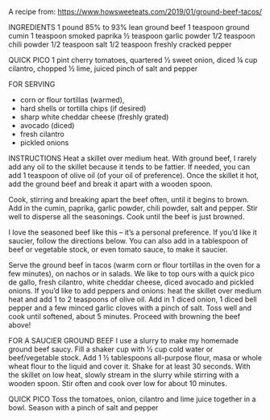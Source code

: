 A recipe from: https://www.howsweeteats.com/2019/01/ground-beef-tacos/

INGREDIENTS
1 pound 85% to 93% lean ground beef
1 teaspoon ground cumin
1 teaspoon smoked paprika
½ teaspoon garlic powder
1/2 teaspoon chili powder
1/2 teaspoon salt
1/2 teaspoon freshly cracked pepper

QUICK PICO
1 pint cherry tomatoes, quartered
½ sweet onion, diced
¼ cup cilantro, chopped
½ lime, juiced
pinch of salt and pepper

FOR SERVING
- corn or flour tortillas (warmed),
- hard shells or tortilla chips (if desired)
- sharp white cheddar cheese (freshly grated) 
- avocado (diced) 
- fresh cilantro 
- pickled onions

INSTRUCTIONS 
Heat a skillet over medium heat. With ground beef, I rarely add any oil to the skillet because it tends to be fattier. If needed, you can add 1 teaspoon of olive oil (of your oil of preference). Once the skillet it hot, add the ground beef and break it apart with a wooden spoon.

Cook, stirring and breaking apart the beef often, until it begins to brown. Add in the cumin, paprika, garlic powder, chili powder, salt and pepper. Stir well to disperse all the seasonings. Cook until the beef is just browned.

I love the seasoned beef like this – it’s a personal preference. If you’d like it saucier, follow the directions below. You can also add in a tablespoon of beef or vegetable stock, or even tomato sauce, to make it saucier.

Serve the ground beef in tacos (warm corn or flour tortillas in the oven for a few minutes), on nachos or in salads. We like to top ours with a quick pico de gallo, fresh cilantro, white cheddar cheese, diced avocado and pickled onions.
If you’d like to add peppers and onions: heat the skillet over medium heat and add 1 to 2 teaspoons of olive oil. Add in 1 diced onion, 1 diced bell pepper and a few minced garlic cloves with a pinch of salt. Toss well and cook until softened, about 5 minutes. Proceed with browning the beef above!

FOR A SAUCIER GROUND BEEF
I use a slurry to make my homemade ground beef saucy. Fill a shaker cup with ½ cup cold water or beef/vegetable stock. Add 1 ½ tablespoons all-purpose flour, masa or whole wheat flour to the liquid and cover it. Shake for at least 30 seconds. With the skillet on low heat, slowly stream in the slurry while stirring with a wooden spoon. Stir often and cook over low for about 10 minutes.

QUICK PICO
Toss the tomatoes, onion, cilantro and lime juice together in a bowl. Season with a pinch of salt and pepper
